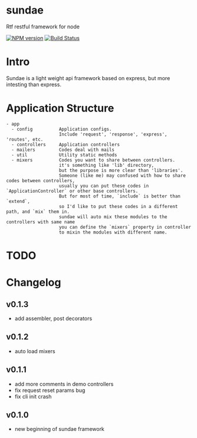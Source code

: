 sundae
======

Rtf restful framework for node

[![NPM version][npm-image]][npm-url] [![Build Status][travis-image]][travis-url]

# Intro

Sundae is a light weight api framework based on express, but more intesting than express.

# Application Structure
```
- app
  - config          Application configs.
                    Include 'request', 'response', 'express', 'routes', etc.
  - controllers     Application controllers
  - mailers         Codes deal with mails
  - util            Utility static methods
  - mixers          Codes you want to share between controllers.
                    it's something like 'lib' directory,
                    but the purpose is more clear than 'libraries'.
                    Someone (like me) may confused with how to share codes between controllers,
                    usually you can put these codes in `ApplicationController` or other base controllers.
                    But for most of time, `include` is better than `extend`,
                    so I'd like to put these codes in a different path, and `mix` them in.
                    sundae will auto mix these modules to the controllers with same name
                    you can define the `mixers` property in controller
                    to mixin the modules with different name.
```

# TODO

# Changelog
## v0.1.3
* add assembler, post decorators

## v0.1.2
* auto load mixers

## v0.1.1
* add more comments in demo controllers
* fix request reset params bug
* fix cli init crash

## v0.1.0
* new beginning of sundae framework

[npm-url]: https://npmjs.org/package/sundae
[npm-image]: http://img.shields.io/npm/v/sundae.svg

[travis-url]: https://travis-ci.org/sailxjx/sundae
[travis-image]: http://img.shields.io/travis/sailxjx/sundae.svg
